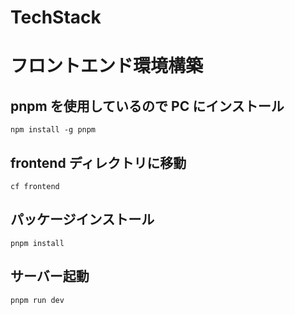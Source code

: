 # TechStack

# フロントエンド環境構築

## pnpm を使用しているので PC にインストール

```
npm install -g pnpm
```

## frontend ディレクトリに移動

```
cf frontend
```

## パッケージインストール

```
pnpm install
```

## サーバー起動

```
pnpm run dev
```
